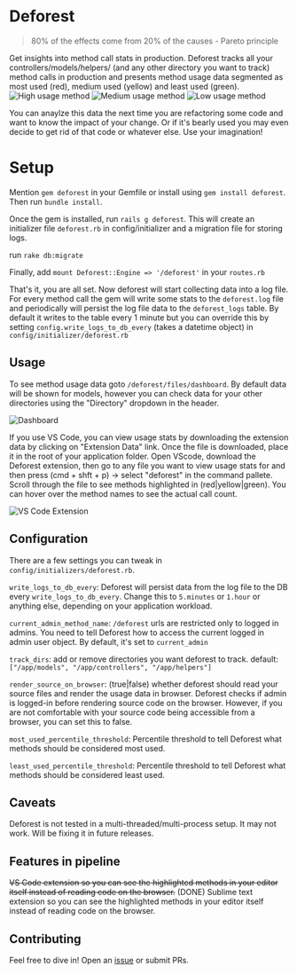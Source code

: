 # Deforest
> 80% of the effects come from 20% of the causes - Pareto principle

Get insights into method call stats in production. Deforest tracks all your controllers/models/helpers/ (and any other directory you want to track) method calls in production and presents method usage data segmented as most used (red), medium used (yellow) and least used (green).
![High usage method](https://user-images.githubusercontent.com/1737753/218310194-68913ce3-75b9-49c4-aead-ab5eaa5185c0.png)
![Medium usage method](https://user-images.githubusercontent.com/1737753/218310233-81951339-c364-4d85-92f8-da3dbb012c78.png)
![Low usage method](https://user-images.githubusercontent.com/1737753/218310273-a3a68516-bbe8-41e3-bbc2-2fbbf67d1511.png)

You can anaylze this data the next time you are refactoring some code and want to know the impact of your change. Or if it's bearly used you may even decide to get rid of that code or whatever else. Use your imagination!

# Setup
Mention `gem deforest` in your Gemfile or install using `gem install deforest`. Then run `bundle install`.

Once the gem is installed, run `rails g deforest`. This will create an initializer file `deforest.rb` in config/initializer and a migration file for storing logs.

run `rake db:migrate`

Finally, add `mount Deforest::Engine => '/deforest'` in your `routes.rb`

That's it, you are all set. Now deforest will start collecting data into a log file. For every method call the gem will write some stats to the `deforest.log` file and periodically will persist the log file data to the `deforest_logs` table. By default it writes to the table every 1 minute but you can override this by setting `config.write_logs_to_db_every` (takes a datetime object) in `config/initializer/deforest.rb` 

## Usage
To see method usage data goto `/deforest/files/dashboard`. By default data will be shown for models, however you can check data for your other directories using the "Directory" dropdown in the header.

![Dashboard](https://user-images.githubusercontent.com/1737753/220743618-befdee12-c861-4733-abdd-7ab92143c39c.png)

If you use VS Code, you can view usage stats by downloading the extension data by clicking on "Extension Data" link. Once the file is downloaded, place it in the root of your application folder. Open VScode, download the Deforest extension, then go to any file you want to view usage stats for and then press (cmd + shft + p) -> select "deforest" in the command pallete. Scroll through the file to see methods highlighted in (red|yellow|green). You can hover over the method names to see the actual call count.

![VS Code Extension](https://user-images.githubusercontent.com/1737753/220743043-3e3e9ba8-f8d6-4ad1-8790-6bdbcba274ee.png)

## Configuration
There are a few settings you can tweak in `config/initializers/deforest.rb`.

`write_logs_to_db_every`: Deforest will persist data from the log file to the DB every `write_logs_to_db_every`. Change this to `5.minutes` or `1.hour` or anything else, depending on your application workload.

`current_admin_method_name`: `/deforest` urls are restricted only to logged in admins. You need to tell Deforest how to access the current logged in admin user object. By default, it's set to `current_admin`

`track_dirs`: add or remove directories you want deforest to track. default: `["/app/models", "/app/controllers", "/app/helpers"]`

`render_source_on_browser`: (true|false) whether deforest should read your source files and render the usage data in browser. Deforest checks if admin is logged-in before rendering source code on the browser. However, if you are not comfortable with your source code being accessible from a browser, you can set this to false.

`most_used_percentile_threshold`: Percentile threshold to tell Deforest what methods should be considered most used.

`least_used_percentile_threshold`: Percentile threshold to tell Deforest what methods should be considered least used.

## Caveats
Deforest is not tested in a multi-threaded/multi-process setup. It may not work. Will be fixing it in future releases.

## Features in pipeline
~~VS Code extension so you can see the highlighted methods in your editor itself instead of reading code on the browser.~~ (DONE)
Sublime text extension so you can see the highlighted methods in your editor itself instead of reading code on the browser.

## Contributing
Feel free to dive in! Open an <a href="https://github.com/blackblood/deforest/issues">issue</a> or submit PRs.